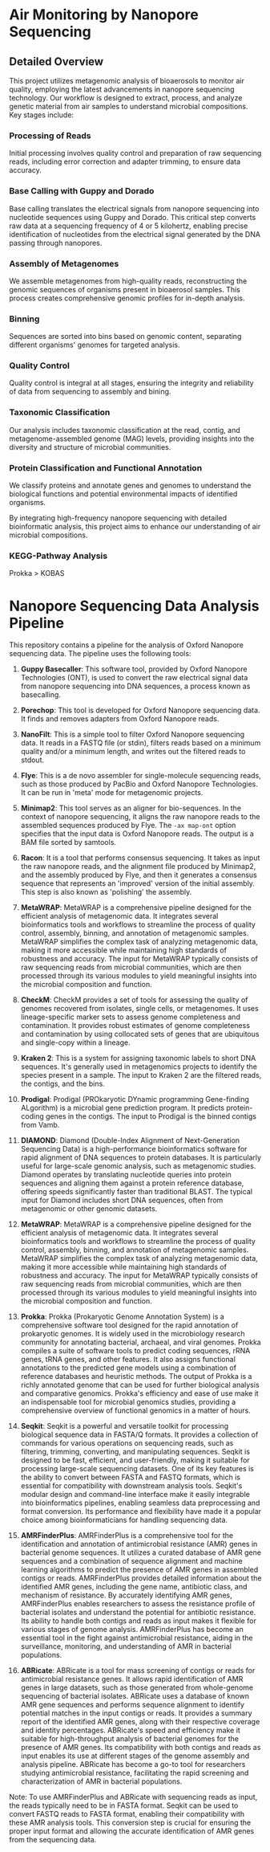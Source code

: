 # Air Monitoring by Nanopore Sequencing

## Detailed Overview

This project utilizes metagenomic analysis of bioaerosols to monitor air quality, employing the latest advancements in nanopore sequencing technology. Our workflow is designed to extract, process, and analyze genetic material from air samples to understand microbial compositions. Key stages include:

### Processing of Reads
Initial processing involves quality control and preparation of raw sequencing reads, including error correction and adapter trimming, to ensure data accuracy.

### Base Calling with Guppy and Dorado
Base calling translates the electrical signals from nanopore sequencing into nucleotide sequences using Guppy and Dorado. This critical step converts raw data at a sequencing frequency of 4 or 5 kilohertz, enabling precise identification of nucleotides from the electrical signal generated by the DNA passing through nanopores.

### Assembly of Metagenomes
We assemble metagenomes from high-quality reads, reconstructing the genomic sequences of organisms present in bioaerosol samples. This process creates comprehensive genomic profiles for in-depth analysis.

### Binning
Sequences are sorted into bins based on genomic content, separating different organisms' genomes for targeted analysis.

### Quality Control
Quality control is integral at all stages, ensuring the integrity and reliability of data from sequencing to assembly and bining.

### Taxonomic Classification
Our analysis includes taxonomic classification at the read, contig, and metagenome-assembled genome (MAG) levels, providing insights into the diversity and structure of microbial communities.

### Protein Classification and Functional Annotation
We classify proteins and annotate genes and genomes to understand the biological functions and potential environmental impacts of identified organisms.

By integrating high-frequency nanopore sequencing with detailed bioinformatic analysis, this project aims to enhance our understanding of air microbial compositions.

### KEGG-Pathway Analysis

Prokka > KOBAS


# Nanopore Sequencing Data Analysis Pipeline

This repository contains a pipeline for the analysis of Oxford Nanopore sequencing data. The pipeline uses the following tools:

1. **Guppy Basecaller**: This software tool, provided by Oxford Nanopore Technologies (ONT), is used to convert the raw electrical signal data from nanopore sequencing into DNA sequences, a process known as basecalling.

2. **Porechop**: This tool is developed for Oxford Nanopore sequencing data. It finds and removes adapters from Oxford Nanopore reads.

3. **NanoFilt**: This is a simple tool to filter Oxford Nanopore sequencing data. It reads in a FASTQ file (or stdin), filters reads based on a minimum quality and/or a minimum length, and writes out the filtered reads to stdout.

4. **Flye**: This is a de novo assembler for single-molecule sequencing reads, such as those produced by PacBio and Oxford Nanopore Technologies. It can be run in 'meta' mode for metagenomic projects.

5. **Minimap2**: This tool serves as an aligner for bio-sequences. In the context of nanopore sequencing, it aligns the raw nanopore reads to the assembled sequences produced by Flye. The `-ax map-ont` option specifies that the input data is Oxford Nanopore reads. The output is a BAM file sorted by samtools.

6. **Racon**: It is a tool that performs consensus sequencing. It takes as input the raw nanopore reads, and the alignment file produced by Minimap2, and the assembly produced by Flye, and then it generates a consensus sequence that represents an 'improved' version of the initial assembly. This step is also known as 'polishing' the assembly.

7. **MetaWRAP**: MetaWRAP is a comprehensive pipeline designed for the efficient analysis of metagenomic data. It integrates several bioinformatics tools and workflows to streamline the process of quality control, assembly, binning, and annotation of metagenomic samples. MetaWRAP simplifies the complex task of analyzing metagenomic data, making it more accessible while maintaining high standards of robustness and accuracy. The input for MetaWRAP typically consists of raw sequencing reads from microbial communities, which are then processed through its various modules to yield meaningful insights into the microbial composition and function.

9. **CheckM**: CheckM provides a set of tools for assessing the quality of genomes recovered from isolates, single cells, or metagenomes. It uses lineage-specific marker sets to assess genome completeness and contamination. It provides robust estimates of genome completeness and contamination by using collocated sets of genes that are ubiquitous and single-copy within a lineage.

9. **Kraken 2**: This is a system for assigning taxonomic labels to short DNA sequences. It's generally used in metagenomics projects to identify the species present in a sample. The input to Kraken 2 are the filtered reads, the contigs, and the bins.

10. **Prodigal**: Prodigal (PROkaryotic DYnamic programming Gene-finding ALgorithm) is a microbial gene prediction program. It predicts protein-coding genes in the contigs. The input to Prodigal is the binned contigs from Vamb.

11. **DIAMOND**: Diamond (Double-Index Alignment of Next-Generation Sequencing Data) is a high-performance bioinformatics software for rapid alignment of DNA sequences to protein databases. It is particularly useful for large-scale genomic analysis, such as metagenomic studies. Diamond operates by translating nucleotide queries into protein sequences and aligning them against a protein reference database, offering speeds significantly faster than traditional BLAST. The typical input for Diamond includes short DNA sequences, often from metagenomic or other genomic datasets.

12. **MetaWRAP**: MetaWRAP is a comprehensive pipeline designed for the efficient analysis of metagenomic data. It integrates several bioinformatics tools and workflows to streamline the process of quality control, assembly, binning, and annotation of metagenomic samples. MetaWRAP simplifies the complex task of analyzing metagenomic data, making it more accessible while maintaining high standards of robustness and accuracy. The input for MetaWRAP typically consists of raw sequencing reads from microbial communities, which are then processed through its various modules to yield meaningful insights into the microbial composition and function.

13. **Prokka**: Prokka (Prokaryotic Genome Annotation System) is a comprehensive software tool designed for the rapid annotation of prokaryotic genomes. It is widely used in the microbiology research community for annotating bacterial, archaeal, and viral genomes. Prokka compiles a suite of software tools to predict coding sequences, rRNA genes, tRNA genes, and other features. It also assigns functional annotations to the predicted gene models using a combination of reference databases and heuristic methods. The output of Prokka is a richly annotated genome that can be used for further biological analysis and comparative genomics. Prokka's efficiency and ease of use make it an indispensable tool for microbial genomics studies, providing a comprehensive overview of functional genomics in a matter of hours.

14. **Seqkit**: Seqkit is a powerful and versatile toolkit for processing biological sequence data in FASTA/Q formats. It provides a collection of commands for various operations on sequencing reads, such as filtering, trimming, converting, and manipulating sequences. Seqkit is designed to be fast, efficient, and user-friendly, making it suitable for processing large-scale sequencing datasets. One of its key features is the ability to convert between FASTA and FASTQ formats, which is essential for compatibility with downstream analysis tools. Seqkit's modular design and command-line interface make it easily integrable into bioinformatics pipelines, enabling seamless data preprocessing and format conversion. Its performance and flexibility have made it a popular choice among bioinformaticians for handling sequencing data.

15. **AMRFinderPlus**: AMRFinderPlus is a comprehensive tool for the identification and annotation of antimicrobial resistance (AMR) genes in bacterial genome sequences. It utilizes a curated database of AMR gene sequences and a combination of sequence alignment and machine learning algorithms to predict the presence of AMR genes in assembled contigs or reads. AMRFinderPlus provides detailed information about the identified AMR genes, including the gene name, antibiotic class, and mechanism of resistance. By accurately identifying AMR genes, AMRFinderPlus enables researchers to assess the resistance profile of bacterial isolates and understand the potential for antibiotic resistance. Its ability to handle both contigs and reads as input makes it flexible for various stages of genome analysis. AMRFinderPlus has become an essential tool in the fight against antimicrobial resistance, aiding in the surveillance, monitoring, and understanding of AMR in bacterial populations.

16. **ABRicate**: ABRicate is a tool for mass screening of contigs or reads for antimicrobial resistance genes. It allows rapid identification of AMR genes in large datasets, such as those generated from whole-genome sequencing of bacterial isolates. ABRicate uses a database of known AMR gene sequences and performs sequence alignment to identify potential matches in the input contigs or reads. It provides a summary report of the identified AMR genes, along with their respective coverage and identity percentages. ABRicate's speed and efficiency make it suitable for high-throughput analysis of bacterial genomes for the presence of AMR genes. Its compatibility with both contigs and reads as input enables its use at different stages of the genome assembly and analysis pipeline. ABRicate has become a go-to tool for researchers studying antimicrobial resistance, facilitating the rapid screening and characterization of AMR in bacterial populations.

Note: To use AMRFinderPlus and ABRicate with sequencing reads as input, the reads typically need to be in FASTA format. Seqkit can be used to convert FASTQ reads to FASTA format, enabling their compatibility with these AMR analysis tools. This conversion step is crucial for ensuring the proper input format and allowing the accurate identification of AMR genes from the sequencing data.

